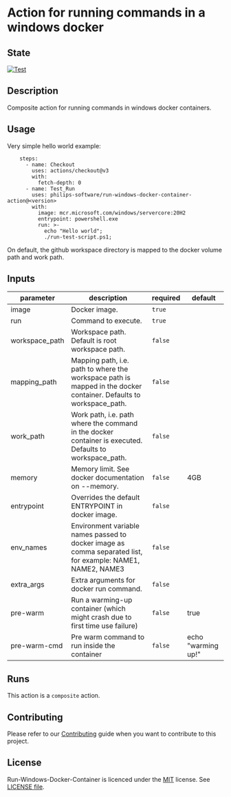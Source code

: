 
# Action for running commands in a windows docker

## State

[![Test](https://github.com/philips-software/run-windows-docker-container-action/actions/workflows/test.yml/badge.svg)](https://github.com/philips-software/run-windows-docker-container-action/actions/workflows/test.yml)

## Description

Composite action for running commands in windows docker containers.

## Usage

Very simple hello world example:

```
    steps:
      - name: Checkout
        uses: actions/checkout@v3
        with:
          fetch-depth: 0
      - name: Test_Run
        uses: philips-software/run-windows-docker-container-action@<version>
        with:
          image: mcr.microsoft.com/windows/servercore:20H2
          entrypoint: powershell.exe
          run: >-
            echo "Hello world";
            ./run-test-script.ps1;
```

On default, the github workspace directory is mapped to the docker volume path
and work path. 

<!-- action-docs-inputs -->
## Inputs

| parameter | description | required | default |
| - | - | - | - |
| image | Docker image. | `true` |  |
| run | Command to execute. | `true` |  |
| workspace_path | Workspace path. Default is root workspace path. | `false` |  |
| mapping_path | Mapping path, i.e. path to where the workspace path is mapped in the docker container. Defaults to workspace_path. | `false` |  |
| work_path | Work path, i.e. path where the command in the docker container is executed. Defaults to workspace_path. | `false` |  |
| memory | Memory limit. See docker documentation on --memory. | `false` | 4GB |
| entrypoint | Overrides the default ENTRYPOINT in docker image. | `false` |  |
| env_names | Environment variable names passed to docker image as comma separated list, for example: NAME1, NAME2, NAME3 | `false` |  |
| extra_args | Extra arguments for docker run command. | `false` |  |
| pre-warm | Run a warming-up container (which might crash due to first time use failure) | `false` | true |
| pre-warm-cmd | Pre warm command to run inside the container | `false` | echo "warming up!" |



<!-- action-docs-inputs -->


<!-- action-docs-runs -->
## Runs

This action is a `composite` action.


<!-- action-docs-runs -->

## Contributing

Please refer to our [Contributing](CONTRIBUTING.md) guide when you want to contribute to this project.

## License

Run-Windows-Docker-Container is licenced under the [MIT](https://choosealicense.com/licenses/mit/) license. See [LICENSE file](LICENSE).
